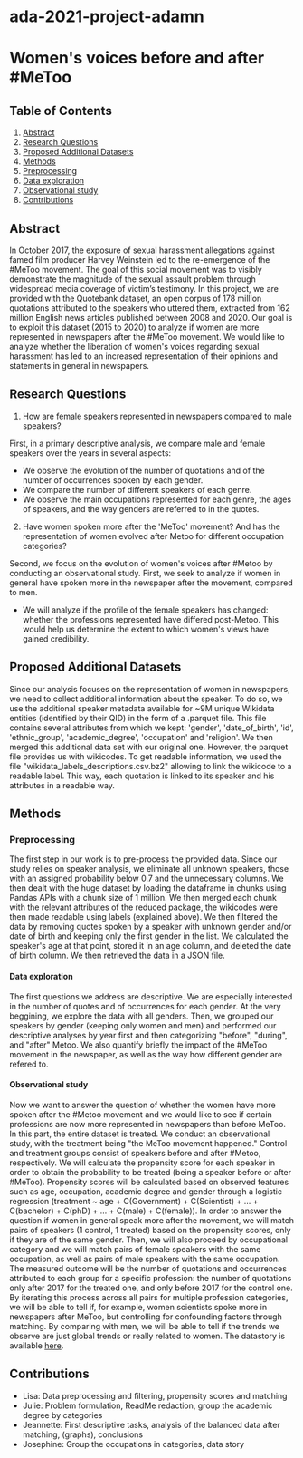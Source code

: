 # ada-2021-project-adamn
# Women's voices before and after #MeToo
## Table of Contents
1. [Abstract](#abstract)
2. [Research Questions](#research-questions)
3. [Proposed Additional Datasets](#proposed-additional-datasets)
4. [Methods](#methods)
  1. [Preprocessing](#Preprocessing)
  2. [Data exploration](#Data-exploration)
  3. [Observational study](#Observational-study)
6. [Contributions](#Contributions)

## Abstract
In October 2017, the exposure of sexual harassment allegations against famed film producer Harvey Weinstein led to the re-emergence of the #MeToo movement. The goal of this social movement was to visibly demonstrate the magnitude of the sexual assault problem through widespread media coverage of victim’s testimony. In this project, we are provided with the Quotebank dataset, an open corpus of 178 million quotations attributed to the speakers who uttered them, extracted from 162 million English news articles published between 2008 and 2020. Our goal is to exploit this dataset (2015 to 2020) to analyze if women are more represented in newspapers after the #MeToo movement. We would like to analyze whether the liberation of women's voices regarding sexual harassment has led to an increased representation of their opinions and statements in general in newspapers.

## Research Questions
1. How are female speakers represented in newspapers compared to male speakers?

First, in a primary descriptive analysis, we compare male and female speakers over the years in several aspects:
- We observe the evolution of the number of quotations and of the number of occurrences spoken by each gender. 
- We compare the number of different speakers of each genre.
- We observe the main occupations represented for each genre, the ages of speakers, and the way genders are referred to in the quotes.
2. Have women spoken more after the 'MeToo' movement? And has the representation of women evolved after Metoo for different occupation categories?

Second, we focus on the evolution of women's voices after #Metoo by conducting an observational study. First, we seek to analyze if women in general have spoken more in the newspaper after the movement, compared to men.
- We will analyze if the profile of the female speakers has changed: whether the professions represented have differed post-Metoo. This would help us determine the extent to which women's views have gained credibility.

## Proposed Additional Datasets
Since our analysis focuses on the representation of women in newspapers, we need to collect additional information about the speaker. To do so, we use the additional speaker metadata available for ~9M unique Wikidata entities (identified by their QID) in the form of a .parquet file. This file contains several attributes from which we kept: 'gender', 'date_of_birth', 'id', 'ethnic_group', 'academic_degree', 'occupation' and 'religion'. We then merged this additional data set with our original one. However, the parquet file provides us with wikicodes. To get readable information, we used the file "wikidata_labels_descriptions.csv.bz2" allowing to link the wikicode to a readable label. This way, each quotation is linked to its speaker and his attributes in a readable way.

## Methods
### Preprocessing
The first step in our work is to pre-process the provided data. Since our study relies on speaker analysis, we eliminate all unknown speakers, those with an assigned probability below 0.7 and the unnecessary columns. We then dealt with the huge dataset by loading the dataframe in chunks using Pandas APIs with a chunk size of 1 million. We then merged each chunk with the relevant attributes of the reduced package, the wikicodes were then made readable using labels (explained above). We then filtered the data by removing quotes spoken by a speaker with unknown gender and/or date of birth and keeping only the first gender in the list. We calculated the speaker's age at that point, stored it in an age column, and deleted the date of birth column. We then retrieved the data in a JSON file. 
#### Data exploration
The first questions we address are descriptive. We are especially interested in the number of quotes and of occurrences for each gender. At the very beggining, we explore the data with all genders. Then, we grouped our speakers by gender (keeping only women and men) and performed our descriptive analyses by year first and then categorizing "before", "during", and "after" Metoo. We also quantify briefly the impact of the #MeToo movement in the newspaper, as well as the way how different gender are refered to.
#### Observational study
Now we want to answer the question of whether the women have more spoken after the #Metoo movement and we would like to see if certain professions are now more represented in newspapers than before MeToo. In this part, the entire dataset is treated. We conduct an observational study, with the treatment being "the MeToo movement happened." Control and treatment groups consist of speakers before and after #Metoo, respectively. We will calculate the propensity score for each speaker in order to obtain the probability to be treated (being a speaker before or after #MeToo). Propensity scores will be calculated based on observed features such as age, occupation, academic degree and gender through a logistic regression (treatment ~ age + C(Government) + C(Scientist) + … + C(bachelor) + C(phD) + ... + C(male) + C(female)). In order to answer the question if women in general speak more after the movement, we will match pairs of speakers (1 control, 1 treated) based on the propensity scores, only if they are of the same gender. Then, we will also proceed by occupational category and we will match pairs of female speakers with the same occupation, as well as pairs of male speakers with the same occupation. The measured outcome will be the number of quotations and occurrences attributed to each group for a specific profession: the number of quotations only after 2017 for the treated one, and only before 2017 for the control one. By iterating this process across all pairs for multiple profession categories, we will be able to tell if, for example, women scientists spoke more in newspapers after MeToo, but controlling for confounding factors through matching. By comparing with men, we will be able to tell if the trends we observe are just global trends or really related to women. The datastory is available [here](#https://josephinepotdevin.github.io/datastory/).

## Contributions
- Lisa: Data preprocessing and filtering, propensity scores and matching
-	Julie: Problem formulation, ReadMe redaction, group the academic degree by categories
-	Jeannette: First descriptive tasks, analysis of the balanced data after matching, (graphs), conclusions
-	Josephine: Group the occupations in categories, data story

